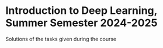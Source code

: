 # Introduction to Deep Learning, Summer Semester 2024-2025

Solutions of the tasks given during the course